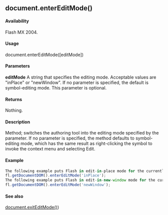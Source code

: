 ## document.enterEditMode()

#### Availability

Flash MX 2004.

#### Usage

document.enterEditMode(\[editMode\])

#### Parameters

**editMode** A string that specifies the editing mode. Acceptable values are "inPlace" or "newWindow". If no parameter is specified, the default is symbol-editing mode. This parameter is optional.

#### Returns

Nothing.

#### Description

Method; switches the authoring tool into the editing mode specified by the parameter. If no parameter is specified, the method defaults to symbol-editing mode, which has the same result as right-clicking the symbol to invoke the context menu and selecting Edit.

#### Example

```javascript
The following example puts Flash in edit-in-place mode for the currently selected symbol:
fl.getDocumentDOM().enterEditMode('inPlace');
The following example puts Flash in edit-in-new-window mode for the currently selected symbol:
fl.getDocumentDOM().enterEditMode('newWindow');

```
#### See also

[document.exitEditMode()](../Document_object/docume61.md))

<span id="document.exitEditMode()" class="anchor"></span>
